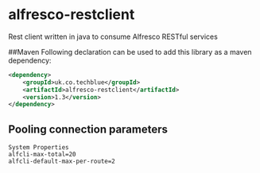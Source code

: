 alfresco-restclient
===================

Rest client written in java to consume Alfresco RESTful services

##Maven
Following declaration can be used to add this library as a maven dependency:
```xml
<dependency>
    <groupId>uk.co.techblue</groupId>
    <artifactId>alfresco-restclient</artifactId>
    <version>1.3</version>
</dependency>
```
Pooling connection parameters
-----------------------------
```
System Properties
alfcli-max-total=20
alfcli-default-max-per-route=2
